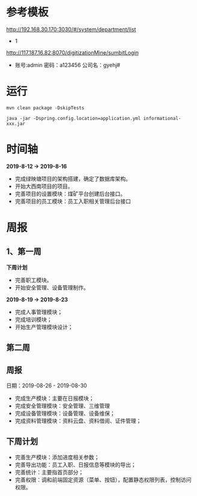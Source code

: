 # 参考模板
http://192.168.30.170:3030/#/system/department/list  
* 1

http://117.187.16.82:8070/digitizationMine/sumbitLogin 
* 账号:admin 密码：a123456 公司名：gyehj#

# 运行
```
mvn clean package -DskipTests

java -jar -Dspring.config.location=application.yml informational-xxx.jar
```


# 时间轴
**2019-8-12 -> 2019-8-16**
* 完成绿映塘项目的架构搭建，确定了数据库架构。
* 开始大西南项目的项目。
* 完善项目的设置模块：煤矿平台创建后台接口。
* 完善项目的员工模块：员工入职相关管理后台接口


# 周报
## 1、第一周
**下周计划**
* 完善职工模块。
* 开始安全管理、设备管理制作。

**2019-8-19 -> 2019-8-23**
* 完成人事管理模块；
* 完成培训模块；
* 开始生产管理模块设计；

## 第二周
## 周报
日期：2019-08-26 - 2019-08-30

* 完成生产模块：主要在日报模块；
* 完成安全管理模块：安全管理、三维管理
* 完成设备管理模块：设备管理、设备维保；
* 完成资料管理模块：资料云盘、资料借阅、证件管理；
## 下周计划
* 完善生产模块：添加进度相关参数；
* 完善导出功能：员工入职、日报信息等模块的导出；
* 完善统计：主要指首页部分；
* 完善权限：调和前端固定资源（菜单、按钮），配置静态权限列表，控制访问权限。









